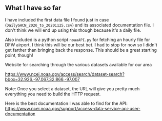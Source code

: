 ## What I have so far

I have included the first data file I found just in case (`DailyGHCN_2020_to_20201125.csv`) and its associated documentation file. I don't think we will end up using this though because it's a daily file.

Also included is a python script `noaaAPI.py` for fetching an hourly file for DFW airport. I think this will be our best bet. I had to stop for now so I didn't get farther than bringing back the response. This should be a great starting point, though!

Website for searching through the various datasets available for our area

https://www.ncei.noaa.gov/access/search/dataset-search?bbox=32.926,-97.067,32.866,-97.007

Note: Once you select a dataset, the URL will give you pretty much everything you need to build the HTTP request.

Here is the best documentation I was able to find for the API: https://www.ncei.noaa.gov/support/access-data-service-api-user-documentation